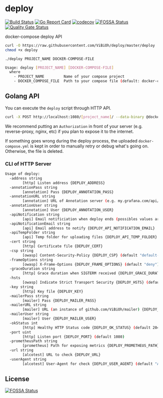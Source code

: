 # deploy

[![Build Status](https://travis-ci.com/ViBiOh/deploy.svg?branch=master)](https://travis-ci.com/ViBiOh/deploy)
[![Go Report Card](https://goreportcard.com/badge/github.com/ViBiOh/deploy)](https://goreportcard.com/report/github.com/ViBiOh/deploy)
[![codecov](https://codecov.io/gh/ViBiOh/deploy/branch/master/graph/badge.svg)](https://codecov.io/gh/ViBiOh/deploy)
[![FOSSA Status](https://app.fossa.io/api/projects/git%2Bgithub.com%2FViBiOh%2Fdeploy.svg?type=shield)](https://app.fossa.io/projects/git%2Bgithub.com%2FViBiOh%2Fdeploy?ref=badge_shield)
[![Quality Gate Status](https://sonarcloud.io/api/project_badges/measure?project=ViBiOh_deploy&metric=alert_status)](https://sonarcloud.io/dashboard?id=ViBiOh_deploy)

docker-compose deploy API

```bash
curl -O https://raw.githubusercontent.com/ViBiOh/deploy/master/deploy
chmod +x deploy

./deploy PROJECT_NAME DOCKER-COMPOSE-FILE
```

```bash
Usage: deploy [PROJECT_NAME] [DOCKER-COMPOSE-FILE]
  where
    - PROJECT_NAME         Name of your compose project
    - DOCKER_COMPOSE_FILE  Path to your compose file (default: docker-compose.yml in current dir)
```

## Golang API

You can execute the `deploy` script through HTTP API.

```bash
curl -X POST http://localhost:1080/[project_name]/ --data-binary @docker-compose.yml
```

We recommend putting an `Authorization` in front of your server (e.g. reverse-proxy, nginx, etc) if you plan to expose it to the internet.

If something goes wrong during the deploy process, the uploaded `docker-compose.yml` is kept in order to manually retry or debug what's going on. Otherwise, the file is deleted.

### CLI of HTTP Server

```bash
Usage of deploy:
  -address string
        [http] Listen address {DEPLOY_ADDRESS}
  -annotationPass string
        [annotation] Pass {DEPLOY_ANNOTATION_PASS}
  -annotationURL string
        [annotation] URL of Annotation server (e.g. my.grafana.com/api/annotations) {DEPLOY_ANNOTATION_URL}
  -annotationUser string
        [annotation] User {DEPLOY_ANNOTATION_USER}
  -apiNotification string
        [api] Email notificiation when deploy ends (possibles values ares 'never', 'onError', 'all') {DEPLOY_API_NOTIFICATION} (default "onError")
  -apiNotificationEmail string
        [api] Email address to notify {DEPLOY_API_NOTIFICATION_EMAIL}
  -apiTempFolder string
        [api] Temp folder for uploading files {DEPLOY_API_TEMP_FOLDER} (default "/tmp")
  -cert string
        [http] Certificate file {DEPLOY_CERT}
  -csp string
        [owasp] Content-Security-Policy {DEPLOY_CSP} (default "default-src 'self'; base-uri 'self'")
  -frameOptions string
        [owasp] X-Frame-Options {DEPLOY_FRAME_OPTIONS} (default "deny")
  -graceDuration string
        [http] Grace duration when SIGTERM received {DEPLOY_GRACE_DURATION} (default "15s")
  -hsts
        [owasp] Indicate Strict Transport Security {DEPLOY_HSTS} (default true)
  -key string
        [http] Key file {DEPLOY_KEY}
  -mailerPass string
        [mailer] Pass {DEPLOY_MAILER_PASS}
  -mailerURL string
        [mailer] URL (an instance of github.com/ViBiOh/mailer) {DEPLOY_MAILER_URL}
  -mailerUser string
        [mailer] User {DEPLOY_MAILER_USER}
  -okStatus int
        [http] Healthy HTTP Status code {DEPLOY_OK_STATUS} (default 204)
  -port uint
        [http] Listen port {DEPLOY_PORT} (default 1080)
  -prometheusPath string
        [prometheus] Path for exposing metrics {DEPLOY_PROMETHEUS_PATH} (default "/metrics")
  -url string
        [alcotest] URL to check {DEPLOY_URL}
  -userAgent string
        [alcotest] User-Agent for check {DEPLOY_USER_AGENT} (default "Alcotest")
```

## License

[![FOSSA Status](https://app.fossa.io/api/projects/git%2Bgithub.com%2FViBiOh%2Fdeploy.svg?type=large)](https://app.fossa.io/projects/git%2Bgithub.com%2FViBiOh%2Fdeploy?ref=badge_large)
